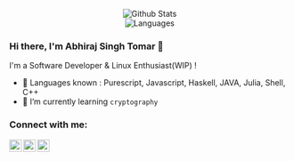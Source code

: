 <!-- List Of Websites-->
[reddit]: https://www.reddit.com/user/itsabhiraj01
[github]: https://www.github.com/itsabhiraj01
[gmail]: mailto:abhirajsinghtomar@gmail.com

<p align="center">
    <img alt="Github Stats" src="https://github-readme-stats.vercel.app/api?username=itsabhiraj01&show_icons=true&include_all_commits=true&hide=stars,contribs" />
    <br />
    <img alt="Languages" src="https://github-readme-stats.vercel.app/api/top-langs/?username=itsabhiraj01" /> 
</p>

### Hi there, I'm Abhiraj Singh Tomar 👋

I'm a Software Developer & Linux Enthusiast(WIP) !
- 🔭 Languages known : Purescript, Javascript, Haskell, JAVA, Julia, Shell, C++
- 🌱 I’m currently learning `cryptography`


### Connect with me:

[<img align="left" alt="itsabhiraj01 | Reddit" width="22px" src="https://image.flaticon.com/icons/svg/2111/2111589.svg" />][reddit]
[<img align="left" alt="itsabhiraj01 | Github" width="22px" src="https://image.flaticon.com/icons/svg/733/733553.svg" />][github]
[<img align="left" alt="itsabhiraj01 | Email" width="22px" src="https://image.flaticon.com/icons/svg/732/732200.svg" />][gmail]

<br />